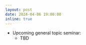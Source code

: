 ```yaml
---
layout: post
date: 2024-04-06 19:00:00
inline: true
---
```


<!-- - Upcoming ML4Sci WG:
  - **Recent Advances in Explainable Clustering (6/22)**
  - by *Chengyuan Deng*
  - 29 Oxford St, Pierce Hall 213 Brooks Room, Cambridge 18 Hammond St, Cambridge
  - 7:30 PM: talk begins -->

- Upcoming general topic seminar:
  - TBD
<!-- 
  - **Title: Predicting Arbitrary State Properties from Single Hamiltonian Quench Dynamics (2/24)**
  - by *Zhenhuan Liu*
  - Palfrey House, 18 Hammond St, Cambridge, 7:00 PM
  - Abstract: analog 量子模拟一般用于量子多体问题的研究，是量子计算的一种重要路径。一般来讲，analog量子模拟的平台只能做一些特定的量子演化，也就是说系统的哈密顿量形式非常受限，例如光晶格，里德堡系统都有自己特有的哈密顿量形式。这样受限的量子演化能力对于模拟一些特定的量子多体问题是足够的，但是会对量子测量带来极大的影响。具体来说，任何一个量子信息处理任务，包括量子计算，在任务的最后总是需要获得系统的某一种信息，例如关联函数，保真度，以及纠缠熵。这些物理量的测量需要我们有执行某一种具体的量子演化的能力，而 analog 量子系统却并不擅长执行我们所希望的量子演化。因此现在大多数的 analog 量子模拟任务最终只能测量粒子数关联等非常少的物理量。 -->


